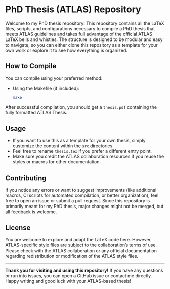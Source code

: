 # PhD Thesis (ATLAS) Repository

Welcome to my PhD thesis repository! This repository contains all the LaTeX files, scripts, and configurations necessary to compile a PhD thesis that meets ATLAS guidelines and takes full advantage of the official ATLAS LaTeX bells and whistles. The structure is designed to be modular and easy to navigate, so you can either clone this repository as a template for your own work or explore it to see how everything is organized.

## How to Compile
   You can compile using your preferred method:
   - Using the Makefile (if included):
     ```bash
     make
     ```

   After successful compilation, you should get a `thesis.pdf` containing the fully formatted ATLAS Thesis.

## Usage

- If you want to use this as a template for your own thesis, simply customize the content within the `src` directories. 
- Feel free to rename `thesis.tex` if you prefer a different entry point.
- Make sure you credit the ATLAS collaboration resources if you reuse the styles or macros for other documentation.

## Contributing

If you notice any errors or want to suggest improvements (like additional macros, CI scripts for automated compilation, or better organization), feel free to open an issue or submit a pull request. Since this repository is primarily meant for my PhD thesis, major changes might not be merged, but all feedback is welcome.

## License

You are welcome to explore and adapt the LaTeX code here. However, ATLAS-specific style files are subject to the collaboration’s terms of use. Please check with the ATLAS collaboration or any official documentation regarding redistribution or modification of the ATLAS style files.

---

**Thank you for visiting and using this repository!** If you have any questions or run into issues, you can open a GitHub issue or contact me directly. Happy writing and good luck with your ATLAS-based thesis!

